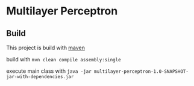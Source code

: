 # Multilayer Perceptron
## Build
This project is build with [maven](http://maven.apache.org)

build with `mvn clean compile assembly:single`

execute main class with `java -jar multilayer-perceptron-1.0-SNAPSHOT-jar-with-dependencies.jar`
